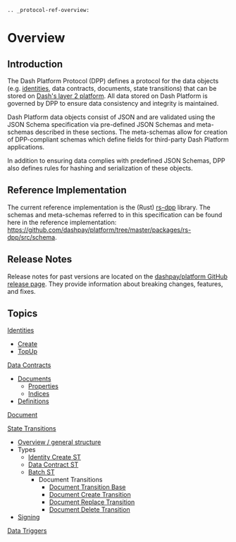 ```{eval-rst}
.. _protocol-ref-overview:
```

# Overview

## Introduction

The Dash Platform Protocol (DPP) defines a protocol for the data objects (e.g.  [identities](../protocol-ref/identity.md), data contracts, documents, state transitions) that can be stored on [Dash's layer 2 platform](../intro/what-is-dash-platform.md). All data stored on Dash Platform is governed by DPP to ensure data consistency and integrity is maintained.

Dash Platform data objects consist of JSON and are validated using the JSON Schema specification via pre-defined JSON Schemas and meta-schemas described in these sections. The meta-schemas allow for creation of DPP-compliant schemas which define fields for third-party Dash Platform applications.

In addition to ensuring data complies with predefined JSON Schemas, DPP also defines rules for hashing and serialization of these objects.

## Reference Implementation

The current reference implementation is the (Rust) [rs-dpp](https://github.com/dashpay/platform/tree/master/packages/rs-dpp) library. The schemas and meta-schemas referred to in this specification can be found here in the reference implementation: <https://github.com/dashpay/platform/tree/master/packages/rs-dpp/src/schema>.

## Release Notes

Release notes for past versions are located on the [dashpay/platform GitHub release page](https://github.com/dashpay/platform/releases). They provide information about breaking changes, features, and fixes.

## Topics

[Identities](../protocol-ref/identity.md)

- [Create](../protocol-ref/identity.md#identity-creation)
- [TopUp](../protocol-ref/identity.md#identity-topup)

[Data Contracts](../protocol-ref/data-contract.md)

- [Documents](../protocol-ref/data-contract.md#data-contract-documents)
  - [Properties](../protocol-ref/data-contract.md#document-properties)
  - [Indices](../protocol-ref/data-contract.md#document-indices)
- [Definitions](../protocol-ref/data-contract.md#data-contract-definitions)

[Document](../protocol-ref/document.md)

[State Transitions](../protocol-ref/state-transition.md)

- [Overview / general structure](../protocol-ref/state-transition.md)
- Types
  - [Identity Create ST](../protocol-ref/identity.md#identity-creation)
  - [Data Contract ST](../protocol-ref/data-contract.md#data-contract-creation)
  - [Batch ST](../protocol-ref/document.md)
    - Document Transitions
      - [Document Transition Base](../protocol-ref/document.md#document-base-transition)
      - [Document Create Transition](../protocol-ref/document.md#document-create-transition)
      - [Document Replace Transition](../protocol-ref/document.md#document-replace-transition)
      - [Document Delete Transition](../protocol-ref/document.md#document-delete-transition)
- [Signing](../protocol-ref/state-transition.md#state-transition-signing)

[Data Triggers](../protocol-ref/data-trigger.md)

